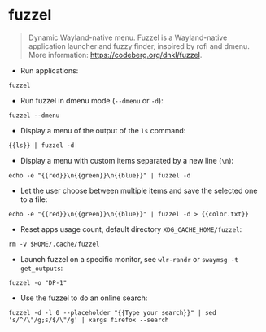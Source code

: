 # fuzzel

> Dynamic Wayland-native menu.
> Fuzzel is a Wayland-native application launcher and fuzzy finder, inspired by rofi and dmenu.
> More information: <https://codeberg.org/dnkl/fuzzel>.

- Run applications:

`fuzzel`

- Run fuzzel in dmenu mode (`--dmenu` or `-d`):

`fuzzel --dmenu`

- Display a menu of the output of the `ls` command:

`{{ls}} | fuzzel -d`

- Display a menu with custom items separated by a new line (`\n`):

`echo -e "{{red}}\n{{green}}\n{{blue}}" | fuzzel -d`

- Let the user choose between multiple items and save the selected one to a file:

`echo -e "{{red}}\n{{green}}\n{{blue}}" | fuzzel -d > {{color.txt}}`

- Reset apps usage count, default directory `XDG_CACHE_HOME/fuzzel`:

`rm -v $HOME/.cache/fuzzel`

- Launch fuzzel on a specific monitor, see `wlr-randr` or `swaymsg -t get_outputs`:

`fuzzel -o "DP-1"`

- Use the fuzzel to do an online search:

`fuzzel -d -l 0 --placeholder "{{Type your search}}" | sed 's/^/\"/g;s/$/\"/g' | xargs firefox --search`
